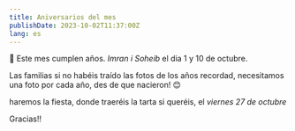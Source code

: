 ```yaml
---
title: Aniversarios del mes
publishDate: 2023-10-02T11:37:00Z
lang: es
---
```


🎂 Este mes cumplen años. _Imran i Soheib_ el dia 1 y 10 de octubre.

Las familias si no habéis traído las fotos de los años recordad, necesitamos una foto por cada año, des de que nacieron! 😊

haremos la fiesta, donde traeréis la tarta si queréis, el _viernes 27 de octubre_

Gracias!!
